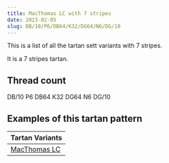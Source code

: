 ```yaml
---
title: MacThomas LC with 7 stripes
date: 2023-02-05
slug: DB/10/P6/DB64/K32/DG64/N6/DG/10
---
```

This is a list of all the tartan sett variants with 7 stripes.

It is a 7 stripes tartan.


## Thread count
DB/10 P6 DB64 K32 DG64 N6 DG/10

## Examples of this tartan pattern

| Tartan Variants |
|---------------|
| [MacThomas LC](/variants/db/10/p6/db64/k32/dg64/n6/dg/10-db000052-dg11450d-k000000-n6d3855-p7f0066)||
